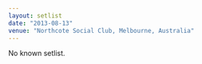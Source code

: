 ```yaml
---
layout: setlist
date: "2013-08-13"
venue: "Northcote Social Club, Melbourne, Australia"
---
```


No known setlist.
